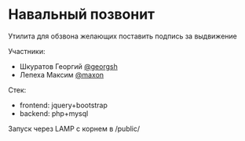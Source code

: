 # Навальный позвонит
Утилита для обзвона желающих поставить подпись за выдвижение

Участники:
* Шкуратов Георгий [@georgsh](https://t.me/georgsh)
* Лепеха Максим [@maxon](https://t.me/maxon)

Стек:
* frontend: jquery+bootstrap
* backend: php+mysql

Запуск через LAMP с корнем в /public/

